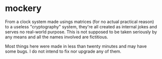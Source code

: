 # mockery
From a clock system made usings matrices (for no actual practical reason) to a useless "cryptography" system, they're all created as internal jokes and serves no real-world purpose. This is not supposed to be taken seriously by any means and all the names involved are fictitious.

Most things here were made in less than twenty minutes and may have some bugs. I do not intend to fix nor upgrade any of them.
